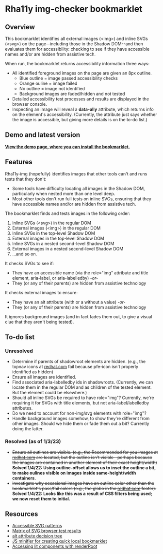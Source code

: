 # Rha11y img-checker bookmarklet

## Overview

This bookmarklet identifies all external images (&lt;img&gt;) and inline SVGs (&lt;svg&gt;) on the page--including those in the Shadow DOM--and then evaluates them for accessibility: checking to see if they have accessible names and/or are hidden from assistive tech.

When run, the bookmarklet returns accessibility information three ways:

- All identified foreground images on the page are given an 8px outline.
  - Blue outline = image passed accessibility checks
  - Orange ouline = image failed
  - No outline = image not identified
  - Background images are faded/hidden and not tested
- Detailed accessibility test processes and results are displayed in the browser console.
- Inspecting an image will reveal a **data-ally** attribute, which returns info on the element's accessibility. (Currently, the attribute just says whether the image is accessible, but giving more details is on the to-do list.)

## Demo and latest version

**[View the demo page, where you can install the bookmarklet.](https://rha11y-img.netlify.app/)**

## Features

Rha11y-img (hopefully) identifies images that other tools can't and runs tests that they don't:

- Some tools have difficulty locating all images in the Shadow DOM, particularly when nested more than one level deep.
- Most other tools don't run full tests on inline SVGs, ensuring that they have accessible names and/or are hidden from assistive tech.

The bookmarklet finds and tests images in the following order:

1. Inline SVGs (&lt;svg&gt;) in the regular DOM
2. External images (&lt;img&gt;) in the regular DOM
3. Inline SVGs in the top-level Shadow DOM
4. External images in the top-level Shadow DOM
5. Inline SVGs in a nested second-level Shadow DOM
6. External images in a nested second-level Shadow DOM
7. ...and so on.

It checks SVGs to see if:

- They have an accessible name (via the role="img" attribute and title element, aria-label, or aria-labelledby) _-or-_
- They (or any of their parents) are hidden from assistive technology

It checks external images to ensure:

- They have an alt attribute (with or a without a value) _-or-_
- They (or any of their parents) are hidden from assistive technology

It ignores background images (and in fact fades them out, to give a visual clue that they aren't being tested).

## To-do list

### Unresolved

- Determine if parents of shadowroot elements are hidden. (e.g., the topnav icons at [redhat.com](https://www.redhat.com/en) fail because pfe-icon isn't properly identified as hidden)
- Ensure all images are identified.
- Find associated aria-labelledby ids in shadowroots. (Currently, we can locate them in the regular DOM and as children of the tested element. But the element could be elsewhere.)
- Should all inline SVGs be required to have role="img"? Currently, we're requiring it for SVGs with title elements, but not aria-label/labelledby attributes.
- Do we need to account for non-img/svg elements with role="img"?
- Handle background images somehow, to show they're different from other images. Should we hide them or fade them out a bit? Currently doing the latter.

### Resolved (as of 1/3/23)

- ~~Ensure all outlines are visible. (e.g., the Recommended for you images at [redhat.com](https://www.redhat.com/en) are located, but the outline isn't visible--perhaps because the images are contained in another element of their exact height/width)~~ **Solved 1/4/22: Using outline-offset allows us to inset the outline a bit, to make oulines visible on images inside same-height/width containers.**
- ~~Investigate why occasional images have an outline color other than the bookmarklet's pass/fail colors (e.g., the globe in the [redhat.com](https://www.redhat.com/en) footer).~~ **Solved 1/4/22: Looks like this was a result of CSS filters being used; we now reset them to initial.**

## Resources

- [Accessible SVG patterns](https://www.smashingmagazine.com/2021/05/accessible-svg-patterns-comparison/)
- [Matrix of SVG browser test results](https://weboverhauls.github.io/demos/svg/)
- [alt attribute decision tree](https://www.w3.org/WAI/tutorials/images/decision-tree/)
- [JS minifier for creating quick local bookmarklet](https://www.toptal.com/developers/javascript-minifier)
- [Accessing lit components with renderRoot](https://lit.dev/docs/components/shadow-dom/)
